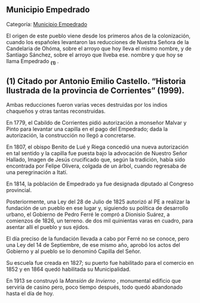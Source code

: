 ## Municipio Empedrado

Categoría: [Municipio Empedrado](http://descubrircorrientes.com.ar/2012/index.php/1802-geografia/9-geografia-politica/departamento-empedrado/division-politica-de-empedrado-municipios/municipio-empedrado)

El origen de este pueblo viene desde los primeros años de la colonización, cuando los españoles levantaron las reducciones de Nuestra Señora de la Candelaria de Ohóma, sobre el arroyo que hoy lleva el mismo nombre, y de Santiago Sánchez, sobre el arroyo que llveba ese. nombre y que hoy se llama Empedrado <sub><strong><span><span>(1)</span></span></strong></sub> .

## **(1)** Citado por Antonio Emilio Castello. “Historia Ilustrada de la provincia de Corrientes” (1999).

Ambas reducciones fueron varias veces destruidas por los indios chaqueños y otras tantas reconstruidas.

En 1779, el Cabildo de Corrientes pidió autorización a monseñor Malvar y Pinto para levantar una capilla en el pago del Empedrado; dada la autorización, la construcción no llegó a concretarse.

En 1807, el obispo Benito de Lué y Riega concedió una nueva autorización en tal sentido y la capilla fue puesta bajo la advocación de Nuestro Señor Hallado, Imagen de Jesús crucificado que, según la tradición, había sido encontrada por Felipe Olivera, colgada de un árbol, cuando regresaba de una peregrinación a Itatí.

En 1814, la población de Empedrado ya fue designada diputado al Congreso provincial.

Posteriormente, una Ley del 28 de Julio de 1825 autorizó al PE a realizar la fundación de un pueblo en ese lugar y, siguiendo su política de desarrollo urbano, el Gobierno de Pedro Ferré le compró a Dionisio Suárez, a comienzos de 1826, un terreno. de dos mil quinientas varas en cuadro, para asentar allí el pueblo y sus ejidos.

El día preciso de la fundación llevada a cabo por Ferré no se conoce, pero una Ley del 14 de Septiembre, de ese mismo año, aprobó los actos del Gobierno y al pueblo se lo denominó Capilla del Señor.

Su escuela fue creada en 1827; su puerto fue habilitado para el comercio en 1852 y en 1864 quedó habilitada su Municipalidad.

En 1913 se construyó la _Mansión de Invierno_ , monumental edificio que serviría de casino pero, poco tiempo después, todo quedó abandonado hasta el día de hoy.
